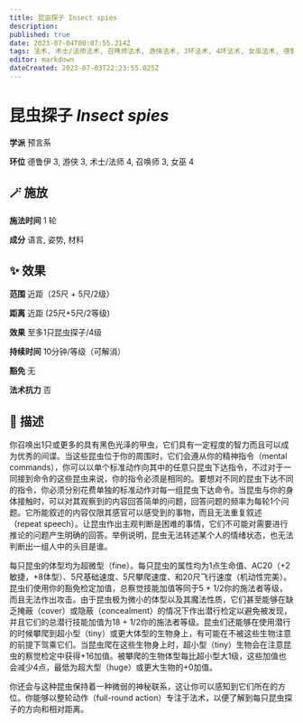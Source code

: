 ```yaml
---
title: 昆虫探子 Insect spies
description: 
published: true
date: 2023-07-04T00:07:55.214Z
tags: 法术, 术士/法师法术, 召唤师法术, 游侠法术, 3环法术, 4环法术, 女巫法术, 德鲁伊法术, 预言系
editor: markdown
dateCreated: 2023-07-03T22:23:55.025Z
---
```


# **昆虫探子** *Insect spies*

**学派** 预言系 

**环位** 德鲁伊 3, 游侠 3, 术士/法师 4, 召唤师 3, 女巫 4

## 🪄 施放

**施法时间** 1 轮

**成分** 语言, 姿势, 材料

## ✨ 效果  

**范围** 近距（25尺 + 5尺/2级）

**距离** 近距 (25尺+5尺/2等级) 

**效果** 至多1只昆虫探子/4级 

**持续时间** 10分钟/等级（可解消） 

**豁免** 无

**法术抗力** 否

## 📖 描述

你召唤出1只或更多的具有黑色光泽的甲虫，它们具有一定程度的智力而且可以成为优秀的间谍。当这些昆虫位于你的周围时，它们会遵从你的精神指令（mental commands），你可以以单个标准动作向其中的任意只昆虫下达指令，不过对于一同接到命令的这些昆虫来说，你的指令必须是相同的。要想对不同的昆虫下达不同的指令，你必须分别花费单独的标准动作对每一组昆虫下达命令。当昆虫与你的身体接触时，可以对其观察到的内容回答简单的问题，回答问题的频率为每轮1个问题。它所能叙述的内容仅限其感官可以感受到的事物，而且无法重复叙述（repeat speech）。让昆虫作出主观判断是困难的事情，它们不可能对需要进行推论的问题产生明确的回答。举例说明，昆虫无法转述某个人的情绪状态，也无法判断出一组人中的头目是谁。

每只昆虫的体型均为超微型（fine）。每只昆虫的属性均为1点生命值、AC20（+2敏捷，+8体型）、5尺基础速度、5尺攀爬速度、和20尺飞行速度（机动性完美）。昆虫们使用你的豁免检定加值，总察觉技能加值等同于5 + 1/2你的施法者等级，而且无法作出攻击。由于昆虫极为微小的体型以及其魔法性质，它们甚至能够在缺乏掩蔽（cover）或隐蔽（concealment）的情况下作出潜行检定以避免被发现，并且它们的总潜行技能加值为18 + 1/2你的施法者等级。昆虫们还能够在使用潜行的时候攀爬到超小型（tiny）或更大体型的生物身上，有可能在不被这些生物注意的前提下驾乘它们。当昆虫爬在这些生物身上时，超小型（tiny）生物会在注意昆虫的察觉检定中获得+16加值。被攀爬的生物体型每比超小型大1级，这些加值也会减少4点，最低为超大型（huge）或更大生物的+0加值。

你还会与这种昆虫保持着一种微弱的神秘联系，这让你可以感知到它们所在的方位。你能够以整轮动作（full-round action）专注于法术，以便了解到每只昆虫探子的方向和相对距离。
    